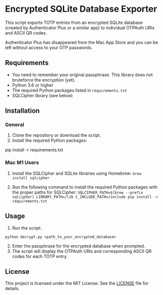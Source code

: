 # Encrypted SQLite Database Exporter

This script exports TOTP entries from an encrypted SQLite database (created by Authenticator Plus or a similar app) to individual OTPAuth URIs and ASCII QR codes.

Authenticator Plus has disappeared from the Mac App Store and you can be left without access to your OTP passwords.

## Requirements

- You need to remember your original passphrase. This library does not bruteforce the encryption (yet).
- Python 3.6 or higher
- The required Python packages listed in `requirements.txt`
- SQLCipher library (see below)

## Installation

### General

1. Clone the repository or download the script.
2. Install the required Python packages:

pip install -r requirements.txt


### Mac M1 Users

1. Install the SQLCipher and SQLite libraries using Homebrew:
   `brew install sqlcipher`

2. Run the following command to install the required Python packages with the proper paths for SQLCipher:
`
SQLCIPHER_PATH=$(brew --prefix sqlcipher) LIBRARY_PATH=/lib C_INCLUDE_PATH=/include pip install -r requirements.txt
`

## Usage

1. Run the script:

`python decrypt.py <path_to_your_encrypted_database>`

2. Enter the passphrase for the encrypted database when prompted.
3. The script will display the OTPAuth URIs and corresponding ASCII QR codes for each TOTP entry.

## License

This project is licensed under the MIT License. See the [LICENSE](LICENSE) file for details.



